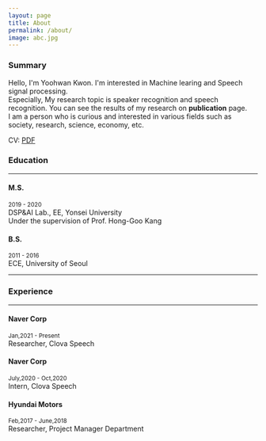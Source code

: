 ```yaml
---
layout: page
title: About
permalink: /about/
image: abc.jpg
---
```


### Summary
Hello, I'm Yoohwan Kwon. I'm interested in Machine learing and Speech signal processing.<br>
Especially, My research topic is speaker recognition and speech recognition. You can see the results of my research on **publication** page. <br>
I am a person who is curious and interested in various fields such as society, research, science, economy, etc. <br>

CV: [PDF](https://yoohwankwon.github.io/pdf/Yoohwan_CV_201030.pdf)


### Education
***
#### M.S.
<small>2019 - 2020</small> <br>
DSP&AI Lab., EE, Yonsei University <br>
Under the supervision of Prof. Hong-Goo Kang <br>

#### B.S.
<small>2011 - 2016</small> <br>
ECE, University of Seoul <br>

***

### Experience
***
#### Naver Corp
<small>Jan,2021 - Present</small> <br>
Researcher, Clova Speech <br>
#### Naver Corp
<small>July,2020 - Oct,2020</small> <br>
Intern, Clova Speech <br>

#### Hyundai Motors
<small>Feb,2017 - June,2018</small> <br>
Researcher, Project Manager Department <br>

